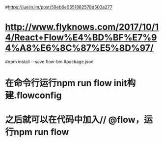 #https://juejin.im/post/59eb6e0551882578d503a277

# http://www.flyknows.com/2017/10/14/React+Flow%E4%BD%BF%E7%94%A8%E6%8C%87%E5%8D%97/

#npm install --save flow-bin
#package.json

 <!-- "scripts":{
     "start": "react-scripts start",
     ...
     "flow": "flow", //看这里
 } -->

# 在命令行运行npm run flow init构建.flowconfig

# 之后就可以在代码中加入// @flow，运行npm run flow
